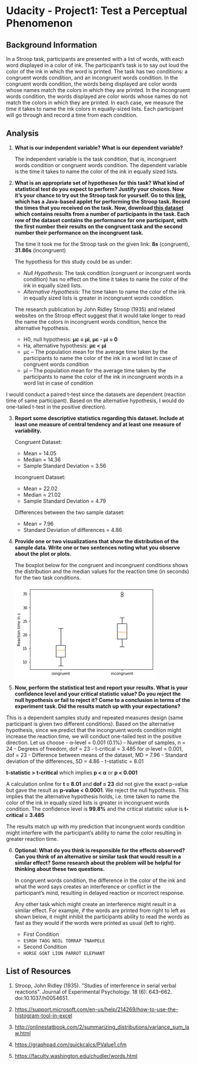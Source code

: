 # Udacity - Project1: Test a Perceptual Phenomenon

## Background Information

In a Stroop task, participants are presented with a list of words, with
each word displayed in a color of ink. The participant’s task is to say
out loud the color of the ink in which the word is printed. The task has
two conditions: a congruent words condition, and an incongruent words
condition. In the congruent words condition, the words being displayed are
color words whose names match the colors in which they are printed. In the
incongruent words condition, the words displayed are color words whose
names do not match the colors in which they are printed. In each case, we
measure the time it takes to name the ink colors in equally-sized lists.
Each participant will go through and record a time from each condition.

## Analysis

1. __What is our independent variable? What is our dependent variable?__

   The independent variable is the task condition, that is,
   incongruent words condition or congruent words condition.  The
   dependent variable is the time it takes to name the color of the ink
   in equally sized lists.

2. __What is an appropriate set of hypotheses for this task? What kind of
   statistical test do you expect to perform? Justify your choices. Now
   it’s your chance to try out the Stroop task for yourself. Go to this
   [link](https://www.google.com/url?q=https://faculty.washington.edu/chudler/java/ready.html&sa=D&ust=1486444448807000&usg=AFQjCNFLU18h8eRFpG0OOXUcLEXEfEjpMA),
   which has a Java-based applet for performing the Stroop task.  Record
   the times that you received on the task. Now, download [this
   dataset](https://www.google.com/url?q=https://drive.google.com/file/d/0B9Yf01UaIbUgQXpYb2NhZ29yX1U/view?usp%3Dsharing&sa=D&ust=1486444448808000&usg=AFQjCNELbDtuR43EZqvPOlNMmHFY7UyMdQ)
   which contains results from a number of participants in the task.  Each
   row of the dataset contains the performance for one participant, with
   the first number their results on the congruent task and the second
   number their performance on the incongruent task.__

   The time it took me for the Stroop task on the given link: __8s__
   (congruent), __31.86s__ (incongruent)

   The hypothesis for this study could be as under:
    - _Null Hypothesis_: The task condition (congruent or incongruent words
    condition) has no effect on the time it takes to name the color of the
    ink in equally sized lists.
    - _Alternative Hypothesis_: The time taken to name the color of the ink in
    equally sized lists is greater in incongruent words condition.

   The research publication by John Ridley Stroop (1935) and related
   websites on the Stroop effect suggest that it would take longer to
   read the name the colors in incongruent words condition, hence the
   alternative hypothesis.
    - H0, null hypothesis: __µc = µi__, __µc - µi = 0__
    - Ha, alternative hypothesis: __µc < µi__
    - µc – The population mean for the average time taken by the participants to name the color of the ink in a word list in case of congruent words condition
    - µi – The population mean for the average time taken by the participants to name the color of the ink in incongruent words in a word list in case of condition

  I would conduct a paired t-test since the datasets are dependent (reaction time of same participant). Based on the alternative hypothesis, I would do one-tailed t-test in the positive direction).

3. __Report some descriptive statistics regarding this dataset. Include at
   least one measure of central tendency and at least one measure of
   variability.__

   Congruent Dataset:
   - Mean = 14.05
   - Median = 14.36
   - Sample Standard Deviation = 3.56

   Incongruent Dataset:
   - Mean = 22.02
   - Median = 21.02
   - Sample Standard Deviation = 4.79

   Differences between the two sample dataset:
   - Mean = 7.96
   - Standard Deviation of differences = 4.86

4. __Provide one or two visualizations that show the distribution of the
   sample data. Write one or two sentences noting what you observe about
   the plot or plots.__

   The boxplot below for the congruent and incongruent conditions shows
   the distribution and the median values for the reaction time (in
   seconds) for the two task conditions.
   
   ![Reaction Times](reaction_times.png)

5.  __Now, perform the statistical test and report your results.  What is
   your confidence level and your critical statistic value?  Do you
   reject the null hypothesis or fail to reject it?  Come to a conclusion
   in terms of the experiment task.  Did the results match up with your
   expectations?__

   This is a dependent samples study and repeated measures design
   (same participant is given two different conditions).  Based on the
   alternative hypothesis, since we predict that the incongruent words
   condition might increase the reaction time, we will conduct one-tailed
   test in the positive direction.  Let us choose
    - α-level = 0.001 (0.1%)
    - Number of samples, n = 24
    - Degrees of freedom, dof = 23
    - t-critical = 3.485 for α-level = 0.001, dof = 23
    - Difference between means of the dataset, MD = 7.96
    - Standard deviation of the differences, SD = 4.86
    - t-statistic = 8.01

   __t-statistic > t-critical__ which implies __p < α__ or __p < 0.001__

   A calculation online for __t = 8.01__ and __dof = 23__ did not give the
   exact p-value but gave the result as __p-value < 0.0001__.  We reject
   the null hypothesis.  This implies that the alternative hypothesis
   holds, i.e.  time taken to name the color of the ink in equally sized
   lists is greater in incongruent words condition.  The confidence level
   is __99.8%__ and the critical statistic value is __t-critical = 3.485__

   The results match up with my prediction that incongruent words
   condition might interfere with the participant’s ability to name the
   color resulting in greater reaction time.

6. __Optional: What do you think is responsible for the effects observed?
   Can you think of an alternative or similar task that would result in a
   similar effect?  Some research about the problem will be helpful for
   thinking about these two questions.__

   In congruent words condition, the difference in the color of the ink
   and what the word says creates an interference or conflict in the
   participant’s mind, resulting in delayed reaction or incorrect
   response.

   Any other task which might create an interference might result in a
   similar effect.  For example, if the words are printed from right to
   left as shown below, it might inhibit the participants ability to read
   the words as fast as they would if the words were printed as usual
   (left to right).

   - First Condition
    - `ESROH TAOG NOIL TORRAP TNAHPELE`
   - Second Condition
    - `HORSE GOAT LION PARROT ELEPHANT`

## List of Resources

1.  Stroop, John Ridley (1935). "Studies of interference in serial verbal reactions". Journal of Experimental Psychology. 18 (6): 643–662. doi:10.1037/h0054651.

2.  https://support.microsoft.com/en-us/help/214269/how-to-use-the-histogram-tool-in-excel

3.  http://onlinestatbook.com/2/summarizing_distributions/variance_sum_law.html

4.  https://graphpad.com/quickcalcs/PValue1.cfm

5.  https://faculty.washington.edu/chudler/words.html
